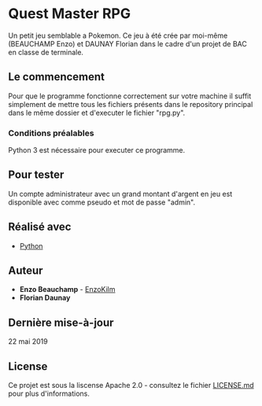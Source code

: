 # Quest Master RPG

Un petit jeu semblable a Pokemon. Ce jeu à été crée par moi-même (BEAUCHAMP Enzo) et DAUNAY Florian dans le cadre d'un projet de BAC en classe de terminale.

## Le commencement

Pour que le programme fonctionne correctement sur votre machine il suffit simplement de mettre tous les fichiers présents dans le repository principal dans le même dossier et d'executer le fichier "rpg.py".

### Conditions préalables

Python 3 est nécessaire pour executer ce programme.

## Pour tester

Un compte administrateur avec un grand montant d'argent en jeu est disponible avec comme pseudo et mot de passe "admin".

## Réalisé avec

* [Python](https://www.python.org//)

## Auteur

* **Enzo Beauchamp** - [EnzoKilm](https://github.com/EnzoKilm)
* **Florian Daunay**

## Dernière mise-à-jour

22 mai 2019

## License

Ce projet est sous la liscense Apache 2.0 - consultez le fichier [LICENSE.md](LICENSE.md) pour plus d'informations.
